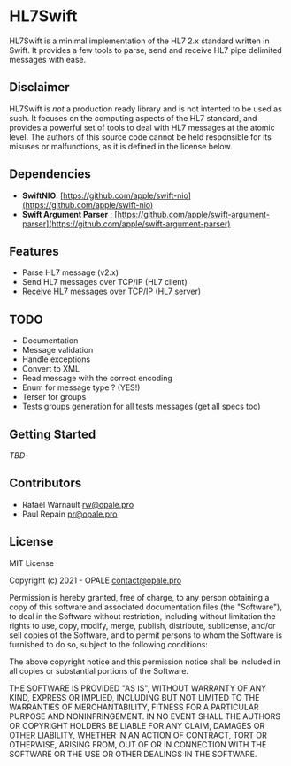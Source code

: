 # HL7Swift

HL7Swift is a minimal implementation of the HL7 2.x standard written in Swift. It provides a few tools to parse, send and receive HL7 pipe delimited messages with ease. 

## Disclaimer

HL7Swift is *not* a production ready library and is not intented to be used as such. It focuses on the computing aspects of the HL7 standard, and provides a powerful set of tools to deal with HL7 messages at the atomic level. The authors of this source code cannot be held responsible for its misuses or malfunctions, as it is defined in the license below.

## Dependencies

* **SwiftNIO**: [https://github.com/apple/swift-nio](https://github.com/apple/swift-nio)
* **Swift Argument Parser** : [https://github.com/apple/swift-argument-parser](https://github.com/apple/swift-argument-parser)

## Features

- Parse HL7 message (v2.x)
- Send HL7 messages over TCP/IP (HL7 client)
- Receive HL7 messages over TCP/IP (HL7 server)

## TODO

- Documentation
- Message validation
- Handle exceptions
- Convert to XML
- Read message with the correct encoding
- Enum for message type ? (YES!)
- Terser for groups
- Tests groups generation for all tests messages (get all specs too)

## Getting Started

_TBD_

## Contributors

* Rafaël Warnault <rw@opale.pro>
* Paul Repain <pr@opale.pro>

## License

MIT License

Copyright (c) 2021 - OPALE <contact@opale.pro>

Permission is hereby granted, free of charge, to any person obtaining a copy
of this software and associated documentation files (the "Software"), to deal
in the Software without restriction, including without limitation the rights
to use, copy, modify, merge, publish, distribute, sublicense, and/or sell
copies of the Software, and to permit persons to whom the Software is
furnished to do so, subject to the following conditions:

The above copyright notice and this permission notice shall be included in all
copies or substantial portions of the Software.

THE SOFTWARE IS PROVIDED "AS IS", WITHOUT WARRANTY OF ANY KIND, EXPRESS OR
IMPLIED, INCLUDING BUT NOT LIMITED TO THE WARRANTIES OF MERCHANTABILITY,
FITNESS FOR A PARTICULAR PURPOSE AND NONINFRINGEMENT. IN NO EVENT SHALL THE
AUTHORS OR COPYRIGHT HOLDERS BE LIABLE FOR ANY CLAIM, DAMAGES OR OTHER
LIABILITY, WHETHER IN AN ACTION OF CONTRACT, TORT OR OTHERWISE, ARISING FROM,
OUT OF OR IN CONNECTION WITH THE SOFTWARE OR THE USE OR OTHER DEALINGS IN THE
SOFTWARE.
